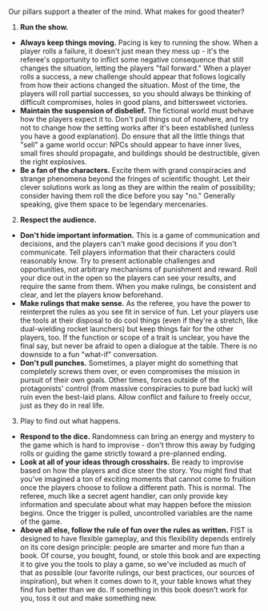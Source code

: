 Our pillars support a theater of the mind. What makes for good theater?

1. **Run the show.**
- **Always keep things moving.** Pacing is key to running the show. When a player rolls a failure, it doesn't just mean they mess up - it's the referee's opportunity to inflict some negative consequence that still changes the situation, letting the players "fail forward." When a player rolls a success, a new challenge should appear that follows logically from how their actions changed the situation. Most of the time, the players will roll partial successes, so you should always be thinking of difficult compromises, holes in good plans, and bittersweet victories.
- **Maintain the suspension of disbelief.** The fictional world must behave how the players expect it to. Don't pull things out of nowhere, and try not to change how the setting works after it's been established (unless you have a good explanation). Do ensure that all the little things that "sell" a game world occur: NPCs should appear to have inner lives, small fires should propagate, and buildings should be destructible, given the right explosives.
- **Be a fan of the characters.** Excite them with grand conspiracies and strange phenomena beyond the fringes of scientific thought. Let their clever solutions work as long as they are within the realm of possibility; consider having them roll the dice before you say "no." Generally speaking, give them space to be legendary mercenaries.

2. **Respect the audience.**
- **Don't hide important information.** This is a game of communication and decisions, and the players can't make good decisions if you don't communicate. Tell players information that their characters could reasonably know. Try to present actionable challenges and opportunities, not arbitrary mechanisms of punishment and reward. Roll your dice out in the open so the players can see your results, and require the same from them. When you make rulings, be consistent and clear, and let the players know beforehand.
- **Make rulings that make sense.** As the referee, you have the power to reinterpret the rules as you see fit in service of fun. Let your players use the tools at their disposal to do cool things (even if they're a stretch, like dual-wielding rocket launchers) but keep things fair for the other players, too. If the function or scope of a trait is unclear, you have the final say, but never be afraid to open a dialogue at the table. There is no downside to a fun "what-if" conversation.
- **Don't pull punches.** Sometimes, a player might do something that completely screws them over, or even compromises the mission in pursuit of their own goals. Other times, forces outside of the protagonists' control (from massive conspiracies to pure bad luck) will ruin even the best-laid plans. Allow conflict and failure to freely occur, just as they do in real life.

3. Play to find out what happens.
- **Respond to the dice.** Randomness can bring an energy and mystery to the game which is hard to improvise - don't throw this away by fudging rolls or guiding the game strictly toward a pre-planned ending.
- **Look at all of your ideas through crosshairs.** Be ready to improvise based on how the players and dice steer the story. You might find that you've imagined a ton of exciting moments that cannot come to fruition once the players choose to follow a different path. This is normal. The referee, much like a secret agent handler, can only provide key information and speculate about what may happen before the mission begins. Once the trigger is pulled, uncontrolled variables are the name of the game.
- **Above all else, follow the rule of fun over the rules as written.** FIST is designed to have flexible gameplay, and this flexibility depends entirely on its core design principle: people are smarter and more fun than a book. Of course, you bought, found, or stole this book and are expecting it to give you the tools to play a game, so we've included as much of that as possible (our favorite rulings, our best practices, our sources of inspiration), but when it comes down to it, your table knows what they find fun better than we do. If something in this book doesn't work for you, toss it out and make something new.